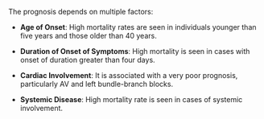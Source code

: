 The prognosis depends on multiple factors:

- **Age of Onset**: High mortality rates are seen in individuals younger than five years and those older than 40 years.

- **Duration of Onset of Symptoms**: High mortality is seen in cases with onset of duration greater than four days.

- **Cardiac Involvement**: It is associated with a very poor prognosis, particularly AV and left bundle-branch blocks.

- **Systemic Disease**: High mortality rate is seen in cases of systemic involvement.
